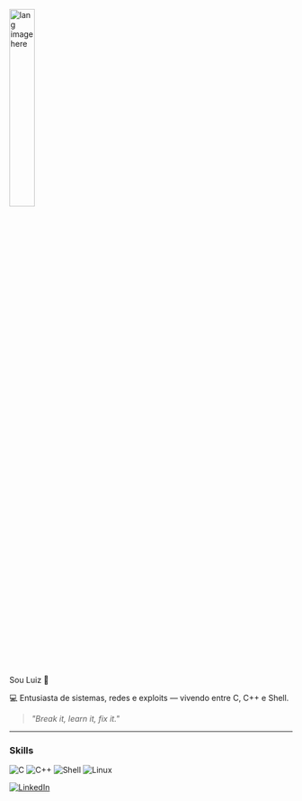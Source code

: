 <p align="left"><img width="30%" src="https://github.com/alansmathew/alansmathew/raw/master/lang.gif" alt="lang image here" /></p>

Sou Luiz 👾

💻 Entusiasta de sistemas, redes e exploits — vivendo entre C, C++ e Shell.

> *"Break it, learn it, fix it."*

---
### **Skills**
![C](https://img.shields.io/badge/C-111111?style=for-the-badge&logo=c&logoColor=white)
![C++](https://img.shields.io/badge/C++-111111?style=for-the-badge&logo=cpp&logoColor=white)
![Shell](https://img.shields.io/badge/Shell-111111?style=for-the-badge&logo=gnu-bash&logoColor=white)
![Linux](https://img.shields.io/badge/Linux-111111?style=for-the-badge&logo=linux&logoColor=white)

[![LinkedIn](https://img.shields.io/badge/LinkedIn-%230077B5.svg?style=flat&logo=linkedin&logoColor=white)](https://www.linkedin.com/in/luizfernando-perfil/)
